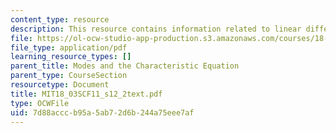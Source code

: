 ```yaml
---
content_type: resource
description: This resource contains information related to linear differential equations.
file: https://ol-ocw-studio-app-production.s3.amazonaws.com/courses/18-03sc-differential-equations-fall-2011/7d88acccb95a5ab72d6b244a75eee7af_MIT18_03SCF11_s12_2text.pdf
file_type: application/pdf
learning_resource_types: []
parent_title: Modes and the Characteristic Equation
parent_type: CourseSection
resourcetype: Document
title: MIT18_03SCF11_s12_2text.pdf
type: OCWFile
uid: 7d88accc-b95a-5ab7-2d6b-244a75eee7af
---
```

